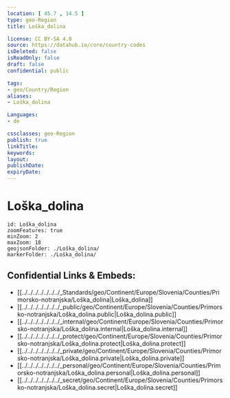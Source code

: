 ```yaml
---
location: [ 45.7 , 14.5 ] 
type: geo-Region
title: Loška_dolina

license: CC BY-SA 4.0
source: https://datahub.io/core/country-codes
isDeleted: false
isReadOnly: false
draft: false
confidential: public

tags:
- geo/Country/Region
aliases:
- Loška_dolina

Languages:
- de

cssclasses: geo-Region
publish: true
linkTitle: 
keywords: 
layout: 
publishDate: 
expiryDate: 
---
```


# Loška_dolina

```leaflet
id: Loška_dolina
zoomFeatures: true 
minZoom: 2 
maxZoom: 18
geojsonFolder: ./Loška_dolina/
markerFolder: ./Loška_dolina/
```


## Confidential Links & Embeds: 
- [[../../../../../../../_Standards/geo/Continent/Europe/Slovenia/Counties/Primorsko-notranjska/Loška_dolina|Loška_dolina]] 
- [[../../../../../../../_public/geo/Continent/Europe/Slovenia/Counties/Primorsko-notranjska/Loška_dolina.public|Loška_dolina.public]] 
- [[../../../../../../../_internal/geo/Continent/Europe/Slovenia/Counties/Primorsko-notranjska/Loška_dolina.internal|Loška_dolina.internal]] 
- [[../../../../../../../_protect/geo/Continent/Europe/Slovenia/Counties/Primorsko-notranjska/Loška_dolina.protect|Loška_dolina.protect]] 
- [[../../../../../../../_private/geo/Continent/Europe/Slovenia/Counties/Primorsko-notranjska/Loška_dolina.private|Loška_dolina.private]] 
- [[../../../../../../../_personal/geo/Continent/Europe/Slovenia/Counties/Primorsko-notranjska/Loška_dolina.personal|Loška_dolina.personal]] 
- [[../../../../../../../_secret/geo/Continent/Europe/Slovenia/Counties/Primorsko-notranjska/Loška_dolina.secret|Loška_dolina.secret]] 

